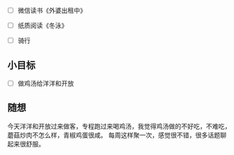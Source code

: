 - [ ] 微信读书《外婆出租中》
- [ ] 纸质阅读《冬泳》
- [ ] 骑行


## 小目标
- [ ] 做鸡汤给洋洋和开放

## 随想
今天洋洋和开放过来做客，专程跑过来喝鸡汤，我觉得鸡汤做的不好吃，不难吃，蘑菇炒肉不怎么样，青椒鸡蛋很咸。
每周这样聚一次，感觉很不错，很多话题聊起来很舒服。